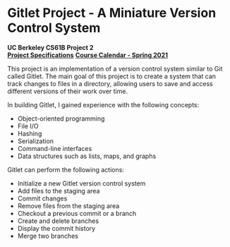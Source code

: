 # Gitlet Project - A Miniature Version Control System

**UC Berkeley CS61B Project 2** \
**[Project Specifications](https://sp21.datastructur.es/materials/proj/proj2/proj2)**
**[Course Calendar - Spring 2021]()**

This project is an implementation of a version control system similar to Git called Gitlet. The main goal of this project is to create a system that can track changes to files in a directory, allowing users to save and access different versions of their work over time.

In building Gitlet, I gained experience with the following concepts:

- Object-oriented programming
- File I/O
- Hashing
- Serialization
- Command-line interfaces
- Data structures such as lists, maps, and graphs

Gitlet can perform the following actions:

- Initialize a new Gitlet version control system
- Add files to the staging area
- Commit changes
- Remove files from the staging area
- Checkout a previous commit or a branch
- Create and delete branches
- Display the commit history
- Merge two branches
